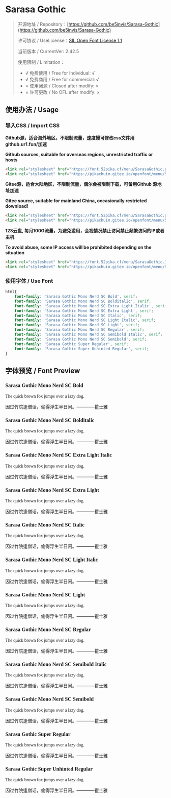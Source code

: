 # Sarasa Gothic

> 开源地址 / Repository：[https://github.com/be5invis/Sarasa-Gothic](https://github.com/be5invis/Sarasa-Gothic)
> 
> 许可协议 / UseLicense：[SIL Open Font License 1.1](https://github.com/be5invis/Sarasa-Gothic/blob/main/LICENSE)
> 
> 当前版本 / CurrentVer: 2.42.5
> 
> 使用限制 / Limitation：
> - √ 免费使用 / Free for Individual: √
> - √ 免费商用 / Free for commercial: √
> - × 使用闭源 / Closed after modify: ×
> - × 许可更改 / No OFL after modify: ×

## 使用办法 / Usage

### 导入CSS / Import CSS

**Github源，适合海外地区，不限制流量，速度慢可修改css文件用github.ur1.fun/加速**

**Github sources, suitable for overseas regions, unrestricted traffic or hosts**
```html
<link rel="stylesheet" href="https://font.52pika.cf/menu/SarasaGothic.github.css">
<link rel="stylesheet" href="https://pikachuim.gitee.io/openfont/menu/SarasaGothic.github.css">
```

**Gitee源，适合大陆地区，不限制流量，偶尔会被限制下载，可备用Github 源地址加速**

**Gitee source, suitable for mainland China, occasionally restricted download!**
```html
<link rel="stylesheet" href="https://font.52pika.cf/menu/SarasaGothic.gitees.css">
<link rel="stylesheet" href="https://pikachuim.gitee.io/openfont/menu/SarasaGothic.gitees.css">
```

**123云盘,  每月100G流量，为避免滥用，会视情况禁止访问禁止频繁访问的IP或者主机**

**To avoid abuse, some IP access will be prohibited depending on the situation**
```html
<link rel="stylesheet" href="https://font.52pika.cf/menu/SarasaGothic.123yun.css">
<link rel="stylesheet" href="https://pikachuim.gitee.io/openfont/menu/SarasaGothic.123yun.css">
```

### 使用字体 / Use Font

```css
html{
	font-family: 'Sarasa Gothic Mono Nerd SC Bold', serif;
	font-family: 'Sarasa Gothic Mono Nerd SC Bolditalic', serif;
	font-family: 'Sarasa Gothic Mono Nerd SC Extra Light Italic', serif;
	font-family: 'Sarasa Gothic Mono Nerd SC Extra Light', serif;
	font-family: 'Sarasa Gothic Mono Nerd SC Italic', serif;
	font-family: 'Sarasa Gothic Mono Nerd SC Light Italic', serif;
	font-family: 'Sarasa Gothic Mono Nerd SC Light', serif;
	font-family: 'Sarasa Gothic Mono Nerd SC Regular', serif;
	font-family: 'Sarasa Gothic Mono Nerd SC Semibold Italic', serif;
	font-family: 'Sarasa Gothic Mono Nerd SC Semibold', serif;
	font-family: 'Sarasa Gothic Super Regular', serif;
	font-family: 'Sarasa Gothic Super Unhinted Regular', serif;
}
```

## 字体预览 / Font Preview

<link rel="stylesheet" href="https://pikachuim.gitee.io/openfont/menu/SarasaGothic.smarts.css">
<link rel="stylesheet" href="https://font.52pika.cf/menu/SarasaGothic.smarts.css">

<h3 style="font-family: 'Sarasa Gothic Mono Nerd SC Bold', serif;">Sarasa Gothic Mono Nerd SC Bold</h3>
<p style="font-family: 'Sarasa Gothic Mono Nerd SC Bold', serif;">The quick brown fox jumps over a lazy dog.<br />

因过竹院逢僧话，偷得浮生半日闲。————瞿士雅</p>

<h3 style="font-family: 'Sarasa Gothic Mono Nerd SC Bolditalic', serif;">Sarasa Gothic Mono Nerd SC Bolditalic</h3>
<p style="font-family: 'Sarasa Gothic Mono Nerd SC Bolditalic', serif;">The quick brown fox jumps over a lazy dog.<br />

因过竹院逢僧话，偷得浮生半日闲。————瞿士雅</p>

<h3 style="font-family: 'Sarasa Gothic Mono Nerd SC Extra Light Italic', serif;">Sarasa Gothic Mono Nerd SC Extra Light Italic</h3>
<p style="font-family: 'Sarasa Gothic Mono Nerd SC Extra Light Italic', serif;">The quick brown fox jumps over a lazy dog.<br />

因过竹院逢僧话，偷得浮生半日闲。————瞿士雅</p>

<h3 style="font-family: 'Sarasa Gothic Mono Nerd SC Extra Light', serif;">Sarasa Gothic Mono Nerd SC Extra Light</h3>
<p style="font-family: 'Sarasa Gothic Mono Nerd SC Extra Light', serif;">The quick brown fox jumps over a lazy dog.<br />

因过竹院逢僧话，偷得浮生半日闲。————瞿士雅</p>

<h3 style="font-family: 'Sarasa Gothic Mono Nerd SC Italic', serif;">Sarasa Gothic Mono Nerd SC Italic</h3>
<p style="font-family: 'Sarasa Gothic Mono Nerd SC Italic', serif;">The quick brown fox jumps over a lazy dog.<br />

因过竹院逢僧话，偷得浮生半日闲。————瞿士雅</p>

<h3 style="font-family: 'Sarasa Gothic Mono Nerd SC Light Italic', serif;">Sarasa Gothic Mono Nerd SC Light Italic</h3>
<p style="font-family: 'Sarasa Gothic Mono Nerd SC Light Italic', serif;">The quick brown fox jumps over a lazy dog.<br />

因过竹院逢僧话，偷得浮生半日闲。————瞿士雅</p>

<h3 style="font-family: 'Sarasa Gothic Mono Nerd SC Light', serif;">Sarasa Gothic Mono Nerd SC Light</h3>
<p style="font-family: 'Sarasa Gothic Mono Nerd SC Light', serif;">The quick brown fox jumps over a lazy dog.<br />

因过竹院逢僧话，偷得浮生半日闲。————瞿士雅</p>

<h3 style="font-family: 'Sarasa Gothic Mono Nerd SC Regular', serif;">Sarasa Gothic Mono Nerd SC Regular</h3>
<p style="font-family: 'Sarasa Gothic Mono Nerd SC Regular', serif;">The quick brown fox jumps over a lazy dog.<br />

因过竹院逢僧话，偷得浮生半日闲。————瞿士雅</p>

<h3 style="font-family: 'Sarasa Gothic Mono Nerd SC Semibold Italic', serif;">Sarasa Gothic Mono Nerd SC Semibold Italic</h3>
<p style="font-family: 'Sarasa Gothic Mono Nerd SC Semibold Italic', serif;">The quick brown fox jumps over a lazy dog.<br />

因过竹院逢僧话，偷得浮生半日闲。————瞿士雅</p>

<h3 style="font-family: 'Sarasa Gothic Mono Nerd SC Semibold', serif;">Sarasa Gothic Mono Nerd SC Semibold</h3>
<p style="font-family: 'Sarasa Gothic Mono Nerd SC Semibold', serif;">The quick brown fox jumps over a lazy dog.<br />

因过竹院逢僧话，偷得浮生半日闲。————瞿士雅</p>

<h3 style="font-family: 'Sarasa Gothic Super Regular', serif;">Sarasa Gothic Super Regular</h3>
<p style="font-family: 'Sarasa Gothic Super Regular', serif;">The quick brown fox jumps over a lazy dog.<br />

因过竹院逢僧话，偷得浮生半日闲。————瞿士雅</p>

<h3 style="font-family: 'Sarasa Gothic Super Unhinted Regular', serif;">Sarasa Gothic Super Unhinted Regular</h3>
<p style="font-family: 'Sarasa Gothic Super Unhinted Regular', serif;">The quick brown fox jumps over a lazy dog.<br />

因过竹院逢僧话，偷得浮生半日闲。————瞿士雅</p>


